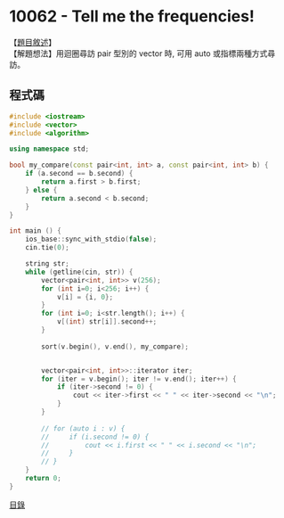 10062 - Tell me the frequencies!
======
【[題目敘述]】  
【解題想法】用迴圈尋訪 pair 型別的 vector 時, 可用 auto 或指標兩種方式尋訪。
 
程式碼
------
```c++
#include <iostream>
#include <vector>
#include <algorithm>

using namespace std;

bool my_compare(const pair<int, int> a, const pair<int, int> b) {
    if (a.second == b.second) {
        return a.first > b.first;
    } else {
        return a.second < b.second;
    }
}

int main () {
    ios_base::sync_with_stdio(false);
    cin.tie(0);

    string str;
    while (getline(cin, str)) {
        vector<pair<int, int>> v(256);
        for (int i=0; i<256; i++) {
            v[i] = {i, 0};
        }
        for (int i=0; i<str.length(); i++) {
            v[(int) str[i]].second++;
        }
        
        sort(v.begin(), v.end(), my_compare);


        vector<pair<int, int>>::iterator iter;
        for (iter = v.begin(); iter != v.end(); iter++) {
            if (iter->second != 0) {
                cout << iter->first << " " << iter->second << "\n";
            }
        }
        
        // for (auto i : v) {
        //     if (i.second != 0) {
        //         cout << i.first << " " << i.second << "\n";
        //     }
        // }
    }
    return 0;
}
```

[目錄](../front_page.md)

[題目敘述]:https://vjudge.net/problem/UVA-10062